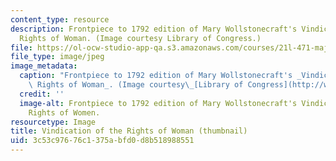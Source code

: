 ```yaml
---
content_type: resource
description: Frontpiece to 1792 edition of Mary Wollstonecraft's Vindication of the
  Rights of Woman. (Image courtesy Library of Congress.)
file: https://ol-ocw-studio-app-qa.s3.amazonaws.com/courses/21l-471-major-english-novels-reading-romantic-fiction-spring-2002/3c53c97676c1375abfd0d8b518988551_21l-471s02-th.jpg
file_type: image/jpeg
image_metadata:
  caption: "Frontpiece to 1792 edition of Mary Wollstonecraft's _Vindication of the\
    \ Rights of Woman_. (Image courtesy\_[Library of Congress](http://www.loc.gov/exhibits/british/britobje.html).)"
  credit: ''
  image-alt: Frontpiece to 1792 edition of Mary Wollstonecraft's Vindication of the
    Rights of Women.
resourcetype: Image
title: Vindication of the Rights of Woman (thumbnail)
uid: 3c53c976-76c1-375a-bfd0-d8b518988551
---
```

